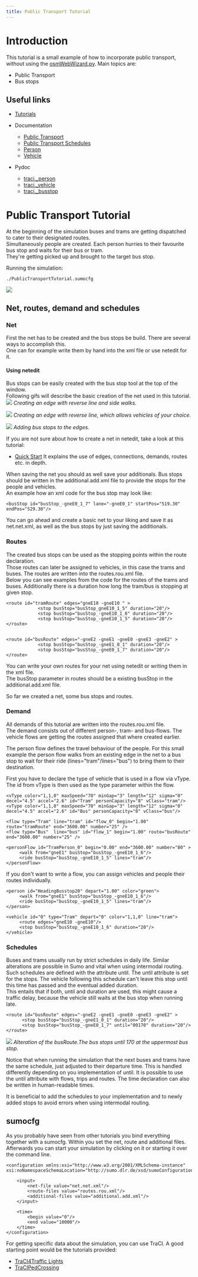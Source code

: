 ```yaml
---
title: Public Transport Tutorial
---
```


# Introduction
This tutorial is a small example of how to incorporate public transport, without
using the [osmWebWizard.py](../Tools/Import/OSM.md#osmwebwizardpy).
Main topics are:

*   Public Transport
*   Bus stops

## Useful links

- [Tutorials](index.md)

- Documentation
  - [Public Transport](../Simulation/Public_Transport.md)
  - [Public Transport Schedules](../Simulation/Public_Transport.md#public_transport_schedules)
  - [Person](../Specification/Persons.md)
  - [Vehicle](../TraCI/Vehicle_Value_Retrieval.md)

- Pydoc
  - [traci._person](https://sumo.dlr.de/pydoc/traci._person.html)
  - [traci._vehicle](https://sumo.dlr.de/pydoc/traci._vehicle.html)
  - [traci._busstop](https://sumo.dlr.de/pydoc/traci._busstop.html)

# Public Transport Tutorial
At the beginning of the simulation buses and trams are getting dispatched to cater to their designated routes.   
Simultaneously people are created. Each person hurries to their favourite bus stop and waits for their bus or tram.   
They're getting picked up and brought to the target bus stop.

Running the simulation:
```
./PublicTransportTutorial.sumocfg
```
![](../images/PublicTransport01.gif)

## Net, routes, demand and schedules
### Net
First the net has to be created and the bus stops be build. There are several ways to accomplish this.   
One can for example write them by hand into the xml file or use netedit for it.

#### Using netedit
Bus stops can be easily created with the bus stop tool at the top of the window.   
Following gifs will describe the basic creation of the net used in this tutorial.
![](../images/PublicTransport02.gif)
*Creating an edge with reverse line and side walks.*

![](../images/PublicTransport03.gif)
*Creating an edge with reverse line, which allows vehicles of your choice.*

![](../images/PublicTransport04.gif)
*Adding bus stops to the edges.*

If you are not sure about how to create a net in netedit, take a look at this tutorial:

* [Quick Start](quick_start.md)
It explains the use of edges, connections, demands, routes etc. in depth.

When saving the net you should as well save your additionals.
Bus stops should be written in the additional.add.xml file to provide the stops for the people and vehicles.   
An example how an xml code for the bus stop may look like:

```
<busStop id="busStop_-gneE0_1_7" lane="-gneE0_1" startPos="519.30" endPos="529.30"/>
```

You can go ahead and create a basic net to your liking and save it as net.net.xml,
as well as the bus stops by just saving the additionals.

### Routes
The created bus stops can be used as the stopping points within the route declaration.   
Those routes can later be assigned to vehicles, in this case the trams and buses.
The routes are written into the routes.rou.xml file.   
Below you can see examples from the code for the routes of the trams and buses.
Additionally there is a duration how long the tram/bus is stopping at given stop.

```
<route id="tramRoute" edges="gneE10 -gneE10 " >
            <stop busStop="busStop_gneE10_1_5" duration="20"/>
            <stop busStop="busStop_-gneE10_1_6" duration="20"/>
            <stop busStop="busStop_-gneE10_1_5" duration="20"/>
</route>


<route id="busRoute" edges="-gneE2 -gneE1 -gneE0 -gneE3 -gneE2" >
            <stop busStop="busStop_-gneE1_0_1" duration="20"/>
            <stop busStop="busStop_-gneE0_1_7" duration="20"/>
</route>
```

You can write your own routes for your net using netedit or writing them in the xml file.   
The busStop parameter in routes should be a existing busStop in the additional.add.xml file.

So far we created a net, some bus stops and routes.

### Demand
All demands of this tutorial are written into the routes.rou.xml file.   
The demand consists out of different person-, tram- and bus-flows. The vehicle flows are
getting the routes assigned that where created earlier.

The person flow defines the travel behaviour of the people. For this small example
the person flow walks from an existing edge in the net to a bus stop to wait for
their ride (lines="tram"/lines="bus") to bring them to their destination.

First you have to declare the type of vehicle that is used in a flow via vType.
The id from vType is then used as the type parameter within the flow.

```
<vType color="1,1,0" maxSpeed="70" minGap="3" length="12" sigma="0" decel="4.5" accel="2.6" id="Tram" personCapacity="8" vClass="tram"/>
<vType color="1,1,0" maxSpeed="70" minGap="3" length="12" sigma="0" decel="4.5" accel="2.6" id="Bus" personCapacity="8" vClass="bus"/>

<flow type="Tram" line="tram" id="flow_0" begin="1.00" route="tramRoute" end="3600.00" number="25" />
<flow type="Bus"  line="bus" id="flow_1" begin="1.00" route="busRoute" end="3600.00" number="25" />

<personFlow id="TramPerson_0" begin="0.00" end="3600.00" number="80" >
     <walk from="gneE1" busStop="busStop_-gneE10_1_6"/>
     <ride busStop="busStop_-gneE10_1_5" lines="tram"/>   
</personFlow>
```

If you don't want to write a flow, you can assign vehicles and people their routes
individually.

```
<person id="HeadingBusstop20" depart="1.00" color="green">
     <walk from="gneE1" busStop="busStop_-gneE10_1_6"/>
     <ride busStop="busStop_-gneE10_1_5" lines="tram"/>    
</person>

<vehicle id="0" type="Tram" depart="0" color="1,1,0" line="tram">
     <route edges="gneE10 -gneE10"/>
     <stop busStop="busStop_-gneE10_1_6" duration="20"/>
</vehicle>
```

### Schedules
Buses and trams usually run by strict schedules in daily life. Similar alterations are possible in Sumo and vital when using intermodal routing.   
Such schedules are defined with the attribute until. The until attribute is set for the stops.
The vehicle following this schedule can't leave this stop until this time has passed and the eventual added duration.   
This entails that if both, until and duration are used, this might cause a traffic delay, because the vehicle still waits at the bus stop when running late.

```
<route id="busRoute" edges="-gneE2 -gneE1 -gneE0 -gneE3 -gneE2" >
      <stop busStop="busStop_-gneE1_0_1" duration="20"/>
      <stop busStop="busStop_-gneE0_1_7" until="00170" duration="20"/>
</route>
```

![](../images/PublicTransport05.gif)
*Alteration of the busRoute.The bus stops until 170 at the uppermost bus stop.*

Notice that when running the simulation that the next buses and trams have the same schedule, just adjusted
to their departure time. This is handled differently depending on you implementation of until.
It is possible to use the until attribute with flows, trips and routes. The time declaration can also be written in human-readable times.

It is beneficial to add the schedules to your implementation and to newly added stops to avoid errors when using intermodal routing.


## sumocfg
As you probably have seen from other tutorials you bind everything together
with a sumocfg. Within you set the net, route and additional files.   
Afterwards you can start your simulation by clicking on it or starting it over the
command line.

```
<configuration xmlns:xsi="http://www.w3.org/2001/XMLSchema-instance" xsi:noNamespaceSchemaLocation="http://sumo.dlr.de/xsd/sumoConfiguration.xsd">

    <input>
        <net-file value="net.net.xml"/>
        <route-files value="routes.rou.xml"/>
        <additional-files value="additional.add.xml"/>
    </input>

    <time>
        <begin value="0"/>
        <end value="10000"/>
    </time>
</configuration>
```

For getting specific data about the simulation, you can use TraCI.
A good starting point would be the tutorials provided:

* [TraCI4Traffic Lights](TraCI4Traffic_Lights.md)
* [TraCIPedCrossing](TraCIPedCrossing.md)
